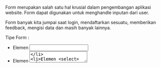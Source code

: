 Form merupakan salah satu hal krusial dalam pengembangan aplikasi website. Form dapat digunakan untuk menghandle inputan dari user.

Form banyak kita jumpai saat login, mendaftarkan sesuatu, memberikan feedback, mengisi data dan masih banyak lainnya.

Tipe Form :
- Elemen <input>
- Elemen <textarea>
- Elemen <select>
- Radio Button
- Checkbox

Kita dapat menggabungkan cara menyimpan dan memperbarui state di HTML dan React dengan menggunakan state pada React. Kemudian Komponen React yang me-render sebuah form juga mengontrol apa yang terjadi dalam form tersebut pada masukan pengguna selanjutnya.

Sebuah elemen masukan form yang nilainya dikontrol oleh React melalui cara seperti ini disebut sebagai ”controlled component“.

Uncontrolled component adalah alternatif lain dari controlled component, dimana data form akan ditangani oleh DOM-nya sendiri. Untuk menulis uncontrolled component, alih-alih menulis event handler untuk setiap pembaruan state, kita bisa menggunakan ref untuk mendapatkan nilai form dari DOM.